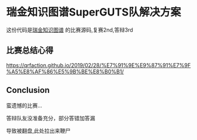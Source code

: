 # 瑞金知识图谱SuperGUTS队解决方案
 这份代码是[瑞金知识图谱](https://tianchi.aliyun.com/competition/entrance/231687/rankingList) 的比赛源码,复赛2nd,答辩3rd

## 比赛总结心得
https://qrfaction.github.io/2019/02/28/%E7%91%9E%E9%87%91%E7%9F%A5%E8%AF%86%E5%9B%BE%E8%B0%B1/

## Conclusion
蛮遗憾的比赛...

<er></er>
答辩队友没准备充分，部分答错加答漏

<er></er>
导致被翻盘,此处拉出来鞭尸






